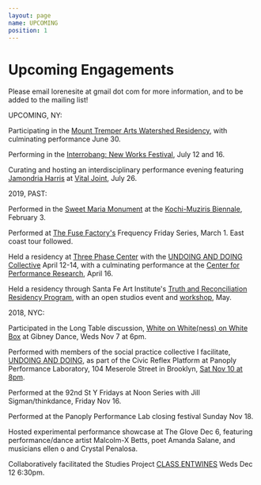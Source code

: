 ```yaml
---
layout: page
name: UPCOMING
position: 1
---
```


# Upcoming Engagements

Please email lorenesite at gmail dot com for more information, and to be added to the mailing list!

UPCOMING, NY:

Participating in the [Mount Tremper Arts Watershed Residency](http://www.mounttremperarts.org/MovementResearch), with culminating performance June 30.

Performing in the [Interrobang: New Works Festival](https://www.facebook.com/InterrobangNewWorks/), July 12 and 16.

Curating and hosting an interdisciplinary performance evening featuring [Jamondria Harris](https://meroitic.bandcamp.com/) at [Vital Joint](http://titlepoint.org/vital-joint/), July 26. 


2019, PAST:

Performed in the [Sweet Maria Monument](http://www.platform-mag.com/art/sweet-maria-monument.html) at the [Kochi-Muziris Biennale](http://www.kochimuzirisbiennale.org/), February 3.

Performed at [The Fuse Factory's](http://thefusefactory.org/about-us/) Frequency Friday Series, March 1. East coast tour followed.

Held a residency at [Three Phase Center](https://www.threephasecenter.com/) with the [UNDOING AND DOING Collective](https://www.youtube.com/watch?v=Pf_F_fw_lu4) April 12-14, with a culminating performance at the [Center for Performance Research](http://www.cprnyc.org/), April 16.

Held a residency through Santa Fe Art Institute's [Truth and Reconciliation Residency Program](https://sfai.org/truth-reconciliation/), with an open studios event and [workshop](https://sfai.org/event/undoing-a-workshop-lorene-bouboushian/), May.

2018, NYC:

Participated in the Long Table discussion, [White on White(ness) on White Box](https://gibneydance.org/event/long-table-white-on-whiteness/) at Gibney Dance, Weds Nov 7 at 6pm. 

Performed with members of the social practice collective I facilitate, [UNDOING AND DOING](https://movementresearch.org/people/lorene-bouboushian-1), as part of the Civic Reflex 
Platform at Panoply Performance Laboratory, 104 Meserole Street in Brooklyn, [Sat Nov 10 at 8pm](https://www.facebook.com/events/198831634351020/). 

Performed at the 92nd St Y Fridays at Noon Series with Jill Sigman/thinkdance, Friday Nov 16.

Performed at the Panoply Performance Lab closing festival Sunday Nov 18.

Hosted experimental performance showcase at The Glove Dec 6, featuring performance/dance artist Malcolm-X Betts, poet Amanda Salane, and musicians ellen o and Crystal Penalosa.

Collaboratively facilitated the Studies Project [CLASS ENTWINES](https://movementresearch.org/event/9115) Weds Dec 12 6:30pm. 

